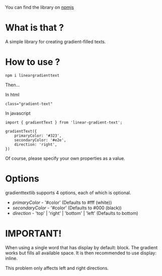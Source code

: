 You can find the library on [npmjs](https://www.npmjs.com/package/linear-gradient-text)

# What is that ?

A simple library for creating gradient-filled texts.

# How to use ?

` npm i lineargradienttext `

Then...

In html
```
class="gradient-text"
```

In javascript
```
import { gradientText } from 'linear-gradient-text';

gradientText({
	primaryColor: '#323',
	secondaryColor: '#e2e',
	direction: 'right',
})
```

Of course, please specify your own properties as a value.

# Options

gradienttextlib supports 4 options, each of which is optional.

* *primaryColor* - '#color' (Defaults to #fff (white))
* *secondaryColor* - '#color' (Defaults to #000 (black))
* *direction* - 'top' | 'right' | 'bottom' | 'left' (Defaults to bottom)

# IMPORTANT!

When using a single word that has display by default: block. The gradient works but fills all available space. It is then recommended to use display: inline.

This problem only affects left and right directions.